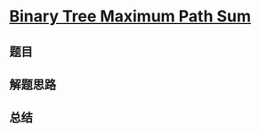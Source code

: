 # [Binary Tree Maximum Path Sum](https://leetcode.com/problems/binary-tree-maximum-path-sum/)

## 题目


## 解题思路


## 总结


